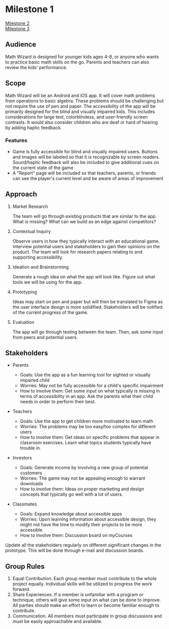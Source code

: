 # Milestone 1

[Milestone 2](https://irezystible.github.io/620project/Milestone2)
<br> [Milestone 3](https://irezystible.github.io/620project/Milestone3)

## Audience

Math Wizard is designed for younger kids ages 4-8, or anyone who wants to practice basic math skills on the go. Parents and teachers can also review the kids' performance.

## Scope

Math Wizard will be an Android and iOS app. It will cover math problems from operations to basic algebra. These problems should be challenging but not require the use of pen and paper. The accessibility of the app will be primarily designed for the blind and visually impaired kids. This includes considerations for large text, colorblindess, and user-friendly screen contrasts. It would also consider children who are deaf or hard of hearing by adding haptic feedback.

### Features
 * Game is fully accessible for blind and visually impaired users. Buttons and Images will be labeled so that it is recognizable by screen readers. Sound/haptic feedback will also be included to give additional cues on the current state of the game
 * A "Report" page will be included so that teachers, parents, or friends can see the player's current level and be aware of areas of improvement

## Approach

1. Market Research
    
    The team will go through existing products that are similar to the app. What is missing? What can we build as an edge against     competitors?

2. Contextual Inquiry

    Observe users in how they typically interact with an educational game. Interview potential users and stakeholders to gain         their opinions on the product. The team will look for research papers relating to and supporting accessibility.
  
3. Ideation and Brainstorming

    Generate a rough idea on what the app will look like. Figure out what tools we will be using for the app.
  
4. Prototyping

    Ideas may start on pen and paper but will then be translated to Figma as the user interface design is more solidified. Stakeholders will be notified of the current progress of the game.
  
5. Evaluation
    
    The app will go through testing between the team. Then, ask some input from peers and potential users.

## Stakeholders

* Parents
  * Goals: Use the app as a fun learning tool for sighted or visually impaired child
  * Worries: May not be fully accessible for a child's specific impairment
  * How to involve them: Get some input on what typically is missing in terms of accessibility in an app. Ask the parents what their child needs in order to perform their best.

* Teachers
  * Goals: Use the app to get children more motivated to learn math
  * Worries: The problems may be too easy/too complex for different users
  * How to involve them: Get ideas on specific problems that appear in classroom exercises. Learn what topics students typically have trouble in.

* Investors
  * Goals: Generate income by involving a new group of potential customers
  * Worries: The game may not be appealing enough to warrant downloads
  * How to involve them: Ideas on proper marketing and design concepts that typically go well with a lot of users.
  
* Classmates
  * Goals: Expand knowledge about accessible apps
  * Worries: Upon learning information about accessible design, they might not have the time to modify their projects to be more accessible
  * How to involve them: Discussion board on myCourses
  
Update all the stakeholders regularly on different significant changes in the prototype. This will be done through e-mail and discussion boards.
  
## Group Rules

1. Equal Contribution. Each group member must contribute to the whole project equally. Individual skills will be utilized to progress the work forward.
2. Share Experiences. If a member is unfamiliar with a program or technique, others will give some input on what can be done to improve. All parties should make an effort to learn or become familiar enough to contribute.
3. Communication. All members must participate in group discussions and must be easily approachable and available.
